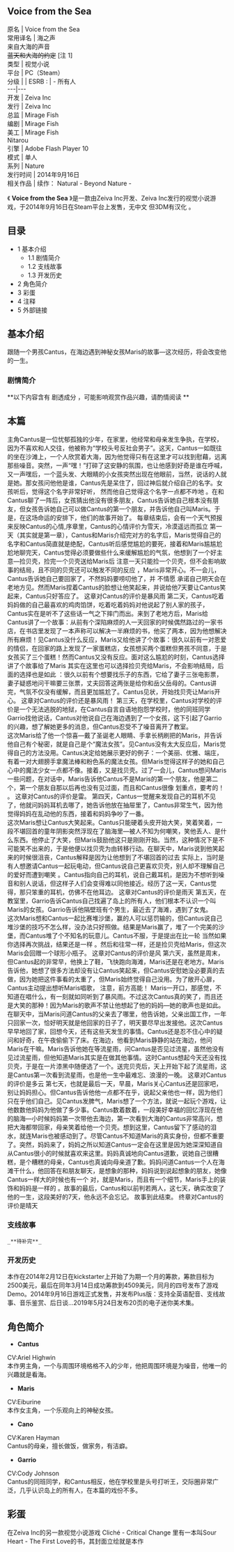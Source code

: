 Voice from the Sea  
---  
原名  |  Voice from the Sea   
常用译名  |  海之声   
来自大海的声音  
~~蓝天和大海的约定~~ [注 1]  
类型  |  视觉小说   
平台  |  PC（Steam）   
分级  |  |  ESRB  :  |  \- 所有人   
---|---  
开发  |  Zeiva Inc   
发行  |  Zeiva Inc   
总监  |  Mirage Fish   
编剧  |  Mirage Fish   
美工  |  Mirage Fish   
Nitarou  
引擎  |  Adobe Flash Player 10   
模式  |  单人   
系列  |  Nature   
发行时间  |  2014年9月16日   
相关作品  |  续作：  Natural - Beyond Nature -   
  
《 **Voice from the Sea** 》是一款由Zeiva Inc开发、Zeiva
Inc发行的视觉小说游戏，于2014年9月16日在Steam平台上发售，无中文  但3DM有汉化  。

##  目录

  * 1  基本介绍 
    * 1.1  剧情简介 
    * 1.2  支线故事 
    * 1.3  开发历史 
  * 2  角色简介 
  * 3  彩蛋 
  * 4  注释 
  * 5  外部链接 

##  基本介绍

跟随一个男孩Cantus，在海边遇到神秘女孩Maris的故事—这次经历，将会改变他的一生。

###  剧情简介

**以下内容含有 剧透成分  ，可能影响观赏作品兴趣，请酌情阅读 **

本篇  
---  
主角Cantus是一位忧郁孤独的少年，在家里，他经常和母亲发生争执，在学校，因为不喜欢和人交往，他被称为“学校头号反社会男子”。这天，Cantus一如既往的坐在沙滩上，一个人欣赏着大海，因为他觉得只有在这里才可以找到慰藉，远离那些噪音。突然，一声“嘿！”打碎了这安静的氛围，也让他感到好奇是谁在呼喊，又一声嘿后，一个蓝头发、大眼睛的小女孩突然出现在他眼前，当然，说话的人就是她。那女孩问他他是谁，Cantus先是呆住了，回过神后就介绍自己的名字。女孩听后，觉得这个名字非常好听，
然而他自己觉得这个名字一点都不咋地
。在和Cantus聊了一阵后，女孩猜出他没有很多朋友，Cantus告诉她自己根本没有朋友，但女孩告诉她自己可以做Cantus的第一个朋友，并告诉他自己叫Maris。于是，在这场命运的安排下，他们的故事开始了。
每章结束后，会有一个天气预报来反映Cantus的心情,序章里，Cantus的心情评价为雪天，冷漠遥远而孤立
第一天（其实就是第一章），Cantus和Maris介绍完对方的名字后，Maris觉得自己的名字和Cantus简直就是绝配，Cantus听后感觉尴尬的要死，接着和Maris尴尴尬尬地聊完天，Cantus觉得必须要做些什么来缓解尴尬的气氛，他想到了一个好主意—捡贝壳，捡完一个贝壳送给Maris后
注意一天只能捡一个贝壳，但不会影响故事的结局，且不同的贝壳还可以触发不同的反应
，Maris非常开心。不一会儿，Cantus告诉她自己要回家了，不然妈妈要唠叨他了，并  不情愿
承诺自己明天会在老地方见。然而Maris捏着Cantus的脸想让他笑起来，并说给他7天要让Cantus笑起来，Cantus只好答应了。
这章对Cantus的评价是暴风雨
第二天，Cantus吃着妈妈做的自己最喜欢的鸡肉馅饼，吃着吃着妈妈对他说起了别人家的孩子，Cantus实在是听不了这些话一气之下摔门而出。来到了老地方后，Maris给Cantus讲了一个故事：从前有个深陷麻烦的人一天回家的时候偶然路过的一家书店，在书店里发现了一本声称可以解决一半麻烦的书，他买了两本，因为他想解决所有麻烦！见Cantus没什么反应，Maris又给他讲了个故事：很久以前有一对恩爱的情侣，在回家的路上发现了一家蛋糕店，女孩想买两个蛋糕但男孩不同意，于是女孩买了三个蛋糕！然而Cantus又没有反应。面对这么尴尬的时刻，Cantus选择讲了个故事给了Maris
其实在这里也可以选择捡贝壳给Maris，不会影响结局，后面的选择也是如此
：很久以前有个想要找乐子的东西，它给了妻子三张电影票，妻子疑惑地问干嘛要三张票，丈夫回答这两张是给你和岳父岳母的。Cantus讲完，气氛不仅没有缓解，而且更加尴尬了。Cantus见状，开始找贝壳让Maris开心。
这章对Cantus的评价还是暴风雨！
第三天，在学校里，Cantus对学校的评价是一个无法逃脱的地狱，在Cantus自言自语地抱怨学校时，他的同班同学Garrio找他说话，Cantus对他说自己在海边遇到了一个女孩，这下引起了Garrio的兴趣，想了解她更多的消息，但Cantus忍受不了噪音离开了教室。  
这次Maris给了他一个惊喜—戴了圣诞老人眼睛、手拿长柄刷把的Maris，并告诉他自己有个秘密，就是自己是个“魔法女孩”。见Cantus没有太大反应后，Maris觉得自己的方法没用。Cantus决定给她展示更好的例子：一个美丽、优雅、端庄，有着一对大翅膀手拿魔法棒和粉色系的魔法女孩。但Maris觉得这样子的她和自己心中的魔法少女一点都不像。接着，又是找贝壳。过了一会儿，Cantus想问Maris一些问题，在对话中，Maris告诉他Cantus不是Maris的第一个朋友，他是第二个，第一个朋友自那以后再也没有见过面，而且和Cantus很像
划重点，要考的！  。  这章对Cantus的评价是雷。
第四天，Cantus一觉醒来发现自己的耳机不见了，他就问妈妈耳机去哪了，她告诉他放在抽屉里了，Cantus非常生气，因为他觉得妈妈在乱动他的东西，接着和妈妈争吵了一番。  
这次Maris想让Cantus大笑起来。Cantus只能硬着头皮开始大笑，笑着笑着，一段不堪回首的童年阴影突然浮现在了脑海里—被人不知为何嘲笑，笑他丢人、是什么东西。他停止了大笑，但Maris鼓励他这只是刚刚开始。当然，这种情况下是不可能笑不出来的，于是他便以找贝壳为由转移行动。在聊天中，Maris说到他笑起来的时候很沮丧，Cantus解释是因为让他想到了不堪回首的过去
实际上，当时是有人想邀请Cantus一起玩电动，但Cantus说自己更喜欢贝壳，别人却不理解自己的爱好而遭到嘲笑
。Cantus指向自己的耳机，说自己戴耳机，是因为不想听到噪音和别人说话，但这样子人们会变得难以同他接近。经历了这一天，Cantus觉得，那只笨重的耳机，仿佛不在他耳边。
这章对Cantus的评价是雨天
第五天，在教室里，Garrio告诉Cantus自己找遍了岛上的所有人，他们根本不认识一个叫Maris的女孩。Garrio告诉他隔壁班有个男生，最近去了海滩，遇到了女鬼。  
这次Maris想和Cantus一起比赛堆沙堡，赢的人可以惩罚输的，但Cantus说自己堆沙堡的技巧不怎么样，没办法只好照做。结果是Maris赢了，堆了一个完美的沙堡，而Cantus堆了个不知名的玩意儿。Cantus不服，于是提出在比一轮
当然如果你选择再次挑战，结果还是一样  。然后和往常一样，还是捡贝壳给Maris，但这次Maris会回赠一个球形小瓶子。  这章对Cantus的评价是风
第六天，虽然是周末，但Cantus起的非常早，他换上了鞋，飞快跑向海滩，Maris还是在老地方。Maris告诉他，她想了很多方法却没有让Cantus笑起来，但Cantus安慰她没必要真的去做，因为她把这件事看的太重了，但Maris始终觉得自己没用。为了敞开心扉，Cantus主动提出想听Maris唱歌，
注意，前方高能！
Maris一开口，那感觉，不知道在唱什么，有一刻就如同听到了暴风雨。不过这次Cantus真的笑了，而且还是大笑的那种！因为Maris的歌声不禁让他想起了他的妈妈—她的歌声也是如此。  
在聊天中，当Maris问道Cantus的父亲去了哪里，他告诉她，父亲出国工作，一年只回家一次，恰好明天就是他回家的日子了，明天要尽早出发接他。这次Cantus早早地回了家，回想今天，还有这些天发生的事情。Cantus还是忍不住心中的疑问和好奇，在午夜偷偷下了床。在海边，他看到Maris静静的站在海边，他问Maris在干嘛。Maris告诉他她在等流星雨，问Cantus是否见过流星，虽然他没有见过流星雨，但他知道Maris其实是在做其他事情。这时Cantus想起今天还没有找贝壳，于是在一片漆黑中随便选了一个。送完贝壳后，天上开始下起了流星雨，这是Cantus第一次看到流星雨，也是他一生中最难忘、浪漫的一晚。
这章对Cantus的评价是多云
第七天，也就是最后一天，早晨，Maris关心Cantus还是回家吧，别让妈妈担心。但Cantus告诉他他一点都不在乎，说起父亲他也一样，因为他们只在乎他们自己。见Cantus发脾气，Maris想了一个方法，就说一起玩个游戏，让他数数他妈妈为他做了多少事。Cantus数着数着，一段美好幸福的回忆浮现在他的脑海—小时候妈妈第一次带他去海边，第一次看到大海的Cantus非常高兴，想把大海都带回家，母亲笑着给他一个贝壳。想到这里，Cantus留下了感动的泪水，就连Maris也被感动到了。尽管Cantus不知道Maris的真实身份，但都不重要了。突然，妈妈来了，妈妈之所以知道Cantus一定会在这里是因为她深深知道自从Cantus很小的时候就喜欢来这里。妈妈真诚地向Cantus道歉，说她自己很糟糕，是个糟糕的母亲，Cantus也真诚向母亲道了歉。妈妈问道Cantus一个人在海滩干什么，他回答在和朋友聊天，是想象的那种，妈妈说到说起想象的朋友，她像Cantus一样大的时候也有一个
对，就是Maris，而且有一个细节，Maris手上的装饰和妈妈是一样的
。故事的最后，Cantus和以前判若两人，这七天，确实改变了他的一生，这段美好的7天，他永远不会忘记。  故事到此结束。  终章对Cantus的评价是晴天  
  
###  支线故事

    
    
    _**待补完**_
    

###  开发历史

本作在2014年2月12日在kickstarter上开始了为期一个月的筹款，筹款目标为2500美元，最后在同年3月14日成功筹款到4509美元，同月的四号发布了游戏Demo。2014年9月16日游戏正式发售，并发布Plus版：支持全英语配音、支线故事、音乐鉴赏、后日谈...2019年5月24日发布20页的电子迷你美术集。

##  角色简介

  * **Cantus**

CV:Ariel Highwin  
本作男主角，一个与周围环境格格不入的少年，他把周围环境是为噪音，他唯一的兴趣就是看海。

  * **Maris**

CV:Eiburine  
本作女主角，一个乐观向上的神秘女孩。

  * **Cano**

CV:Karen Hayman  
Cantus的母亲，擅长做饭，做家务，有洁癖。

  * **Garrio**

CV:Cody Johnson  
Cantus的同班同学，和Cantus相反，他在学校里是头号打听王，交际圈非常广泛，几乎认识岛上的所有人，在本篇的戏份不多。

##  彩蛋

在Zeiva Inc的另一款视觉小说游戏  Cliché - Critical Change  里有一本叫Sour Heart - The First
Love的书，其封面立绘就是本作